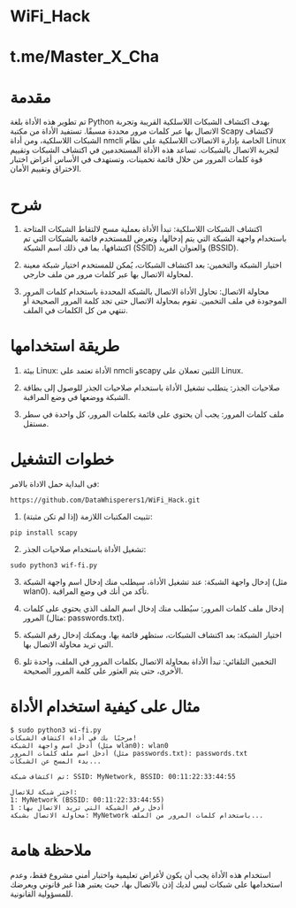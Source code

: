 # WiFi_Hack 
# t.me/Master_X_Cha

# مقدمة 
تم تطوير هذه الأداة بلغة Python بهدف اكتشاف الشبكات اللاسلكية القريبة وتجربة الاتصال بها عبر كلمات مرور محددة مسبقًا. تستفيد الأداة من مكتبة Scapy لاكتشاف الشبكات اللاسلكية، ومن أداة nmcli الخاصة بإدارة الاتصالات اللاسلكية على نظام Linux لتجربة الاتصال بالشبكات. تساعد هذه الأداة المستخدمين في اكتشاف الشبكات وتقييم قوة كلمات المرور من خلال قائمة تخمينات، وتستهدف في الأساس أغراض اختبار الاختراق وتقييم الأمان.

# شرح 
1. اكتشاف الشبكات اللاسلكية: تبدأ الأداة بعملية مسح لالتقاط الشبكات المتاحة باستخدام واجهة الشبكة التي يتم إدخالها، وتعرض للمستخدم قائمة بالشبكات التي تم اكتشافها، بما في ذلك اسم الشبكة (SSID) والعنوان الفريد (BSSID).


2. اختيار الشبكة والتخمين: بعد اكتشاف الشبكات، يُمكن للمستخدم اختيار شبكة معينة لمحاولة الاتصال بها عبر كلمات مرور من ملف خارجي.


3. محاولة الاتصال: تحاول الأداة الاتصال بالشبكة المحددة باستخدام كلمات المرور الموجودة في ملف التخمين. تقوم بمحاولة الاتصال حتى تجد كلمة المرور الصحيحة أو تنتهي من كل الكلمات في الملف.

# طريقة استخدامها 
1. بيئة Linux: الأداة تعتمد على nmcli وscapy اللتين تعملان على Linux.


2. صلاحيات الجذر: يتطلب تشغيل الأداة باستخدام صلاحيات الجذر للوصول إلى بطاقة الشبكة ووضعها في وضع المراقبة.


3. ملف كلمات المرور: يجب أن يحتوي على قائمة بكلمات المرور، كل واحدة في سطر مستقل.


# خطوات التشغيل

فى البداية حمل الاداة بالامر: 
```
https://github.com/DataWhisperers1/WiFi_Hack.git
```

1. تثبيت المكتبات اللازمة (إذا لم تكن مثبتة):
```
pip install scapy
```


2. تشغيل الأداة باستخدام صلاحيات الجذر:
```
sudo python3 wif-fi.py
```


3. إدخال واجهة الشبكة: عند تشغيل الأداة، سيطلب منك إدخال اسم واجهة الشبكة (مثل wlan0). تأكد من أنك في وضع المراقبة.


4. إدخال ملف كلمات المرور: سيُطلب منك إدخال اسم الملف الذي يحتوي على كلمات المرور (مثال: passwords.txt).


5. اختيار الشبكة: بعد اكتشاف الشبكات، ستظهر قائمة بها، ويمكنك إدخال رقم الشبكة التي تريد محاولة الاتصال بها.


6. التخمين التلقائي: تبدأ الأداة بمحاولة الاتصال بكلمات المرور في الملف، واحدة تلو الأخرى، حتى يتم العثور على كلمة المرور الصحيحة.



# مثال على كيفية استخدام الأداة
```
$ sudo python3 wi-fi.py
مرحبًا بك في أداة اكتشاف الشبكات!
أدخل اسم واجهة الشبكة (مثل wlan0): wlan0
أدخل اسم ملف كلمات المرور (مثل passwords.txt): passwords.txt
بدء المسح عن الشبكات...

تم اكتشاف شبكة: SSID: MyNetwork, BSSID: 00:11:22:33:44:55

اختر شبكة للاتصال:
1: MyNetwork (BSSID: 00:11:22:33:44:55)
أدخل رقم الشبكة التي تريد الاتصال بها: 1
محاولة الاتصال بشبكة: MyNetwork باستخدام كلمات المرور من الملف...
```

# ملاحظة هامة

استخدام هذه الأداة يجب أن يكون لأغراض تعليمية واختبار أمني مشروع فقط، وعدم استخدامها على شبكات ليس لديك إذن بالاتصال بها، حيث يعتبر هذا غير قانوني ويعرضك للمسؤولية القانونية.
